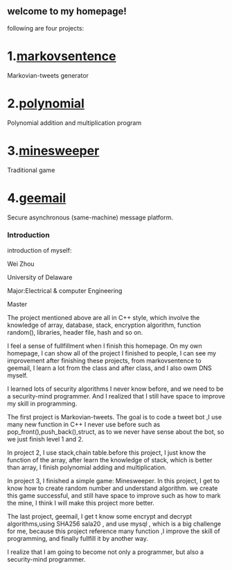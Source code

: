 
## welcome to my homepage!
following are four projects:
# 1.[markovsentence](http://markovsentence.zwhedegehog.us/)

  Markovian-tweets generator
 
# 2.[polynomial](http://polynomial.zwhedegehog.us/)

  Polynomial addition and multiplication program
 
# 3.[minesweeper](http://minesweeper.zwhedegehog.us/)

  Traditional game

# 4.[geemail](http://geemail.zwhedegehog.us/)

  Secure asynchronous (same-machine) message platform.

### Introduction 

introduction of myself:

Wei Zhou

University of Delaware

Major:Electrical & computer Engineering

Master 


The project mentioned above are all in C++ style, which involve the knowledge of array, database, stack, encryption algorithm, function random(), libraries, header file, hash and so on.

I feel a sense of fullfillment when I finish this homepage. On my own homepage, I can show all of the project I finished to people, I can see my improvement after finishing these projects, from markovsentence to geemail, I learn a lot from the class and after class, and I also owm DNS myself.

 I learned lots of security algorithms I never know before, and we need to be a security-mind programmer. And I realized that I still have space to improve my skill in programming.

The first project is Markovian-tweets. The goal is to code a tweet bot ,I use many new function in C++  I never use before such as pop_front(),push_back(),struct, as to we never have sense about the bot, so we just finish level 1 and 2. 

In project 2, I use stack,chain table.before this project, I just know the function of the array, after learn the knowledge of stack, which is better than array, I finish polynomial adding and multiplication. 

In project 3, I finished a simple game: Minesweeper. In this project, I get to know how to create random number and understand algorithm. we create this game successful, and still have space to improve such as how to mark the mine, I think I will make this project more better.

The last project, geemail, I get t know some  encrypt and decrypt algorithms,using SHA256 sala20 , and use mysql , which is a big challenge for me, because this project reference many function ,I improve the skill of programming, and finally fullfill it by another way.

I realize that  I am going to  become not only a programmer, but also a security-mind programmer.
